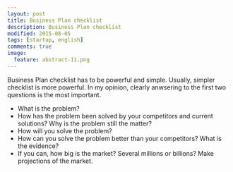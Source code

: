 ```yaml
---
layout: post
title: Business Plan checklist
description: Business Plan checklist
modified: 2015-08-05
tags: [startup, english]
comments: true
image:
  feature: abstract-11.png
---
```


Business Plan checklist has to be powerful and simple. Usually, simpler checklist is more powerful.
In my opinion, clearly anwsering to the first two questions is the most important. 

- What is the problem?
- How has the problem been solved by your competitors and current solutions? Why is the problem still the matter?
- How will you solve the problem?
- How can you solve the problem better than your competitors? What is the evidence?
- If you can, how big is the market? Several millions or billions? Make projections of the market.
